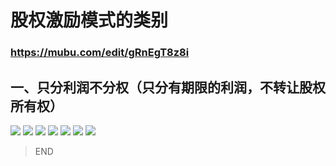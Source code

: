 # 股权激励模式的类别
### https://mubu.com/edit/gRnEgT8z8i
## 一、只分利润不分权（只分有期限的利润，不转让股权所有权）

![](https://img3.doubanio.com/view/photo/l/public/p2535440115.jpg)
![](https://img1.doubanio.com/view/photo/l/public/p2535440119.jpg)
![](https://img3.doubanio.com/view/photo/l/public/p2535440111.jpg)
![](https://img3.doubanio.com/view/photo/l/public/p2535440121.jpg)
![](https://img3.doubanio.com/view/photo/l/public/p2535440113.jpg)
![](https://img3.doubanio.com/view/photo/l/public/p2535440112.jpg)
![](https://img1.doubanio.com/view/photo/l/public/p2535440117.jpg)

> END
